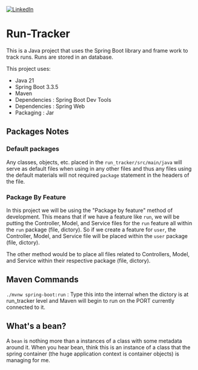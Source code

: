 [![LinkedIn][linkedin-shield]][linkedin-url-Bucsa]


# Run-Tracker
This is a Java project that uses the Spring Boot library and frame work to track runs. Runs are stored in an database.

This project uses:
- Java 21
- Spring Boot 3.3.5
- Maven
- Dependencies : Spring Boot Dev Tools
- Dependencies : Spring Web
- Packaging : Jar

## Packages Notes

### Default packages

Any classes, objects, etc. placed in the ```run_tracker/src/main/java``` will serve as default files when using in any other files and thus any files using the default materials will not required ```package``` statement in the headers of the file.  

### Package By Feature

In this project we will be using the "Package by feature" method of development. This means that if we have a feature like ```run```, we will be putting the Controller, Model, and Service files for the ```run``` feature all within the ```run``` package (file, dictory). So if we create a feature for ```user```, the Controller, Model, and Service file will be placed within the ```user``` package (file, dictory).

The other method would be to place all files related to Controllers, Model, and Service within their respective package (file, dictory).

## Maven Commands

```./mvnw spring-boot:run``` : Type this into the internal when the dictory is at run_tracker level and Maven will begin to run on the PORT currently connected to it.  


## What's a bean?
A ```bean``` is nothing more than a instances of a class with some metadata around it. When you hear bean, think this is an instance of a class that the spring container (the huge application context is container objects) is managing for me. 


[linkedin-shield]: https://img.shields.io/badge/-LinkedIn-black.svg?style=for-the-badge&logo=linkedin&colorB=555
[linkedin-url-Bucsa]: https://www.linkedin.com/in/justin-bucsa